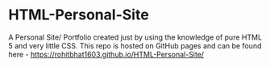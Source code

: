 # HTML-Personal-Site
A Personal Site/ Portfolio created just by using the knowledge of pure HTML 5 and very little CSS. This repo is hosted on GitHub pages and can be found here - https://rohitbhat1603.github.io/HTML-Personal-Site/
